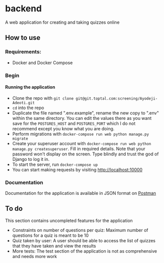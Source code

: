 # backend
A web application for creating and taking quizzes online
## How to use
### Requirements:
- Docker and Docker Compose


### Begin
#### Running the application
- Clone the repo with `git clone git@git.toptal.com:screening/Ayodeji-Adeoti.git`
- `cd` into the repo
- Duplicate the file named ".env.example", rename the new copy to ".env" within the same directory. You can edit the values there as you want save for the `POSTGRES_HOST` and `POSTGRES_PORT` which I do not recommend except you know what you are doing.
- Perform migrations with `docker-compose run web python manage.py migrate`
- Create your superuser account with `docker-compose run web python manage.py createsuperuser`. Fill in required details. Note that your password won't display on the screen. Type blindly and trust the god of Django to log it in.
- To start the server, run `docker-compose up`
- You can start making requests by visiting [http://localhost:10000](http://localhost:10000)

### Documentation
Documentation for the application is available in JSON format on [Postman](https://www.getpostman.com/collections/39791e227bb260b4dcfd)

## To do
This section contains uncompleted features for the application
- Constraints on number of questions per quiz: Maximum number of questions for a quiz is meant to be 10
- Quiz taken by user: A user should be able to access the list of quizzes that they have taken and view the results
- More tests: The test section of the application is not as comprehensive and needs more work